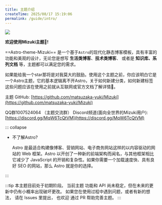 ```yaml
---
title: 主题介绍
createTime: 2025/08/17 15:19:06
permalink: /guide/intro/
---
```



![](/image.png)

**欢迎使用Mizuki主题👏!**  

 ==Astro-theme-Mizuki== 是一个基于`Astro`的现代化静态博客模板，具有丰富的功能和美观的设计，无论您是想写 **生活类博客**、**技术类博客**、 或者是 **知识库、系列文档** 等，主题都可以满足您的需求。  

如果能给我一个star那将是对我莫大的鼓励。使用这个主题之前，你应该明白它是一个Astro主题，它的基本逻辑离不开Astro，关于如何新建分类，如何新建标签这些问题应该在使用之前就从互联网或官方文档了解详情🔎。  


主题 GitHub: [https://github.com/matsuzaka-yuki/Mizuki](https://github.com/matsuzaka-yuki/Mizuki)

QQ群1007524064 （主题交流群）
Discord频道(面向全世界的Mizuki用户): [https://discord.gg/MqW6TcQtVM](https://discord.gg/MqW6TcQtVM)

::: collapse
- 不了解Astro?

    Astro 是最适合构建像博客、营销网站、电子商务网站这样的以内容驱动的网站的 Web 框架。Astro 以开创了一种新的前端架构而闻名，与其他框架相比它减少了 JavaScript 的开销和复杂性。如果你需要一个加载速度快、具有良好 SEO 的网站，那么 Astro 就是你的选择。

:::

<LinkCard title="👉点击去Astro官网查看详情" href="https://astro.build/">

</LinkCard>




:::tip
本主题目前处于初期阶段。
当前主题 功能和 API 尚未稳定，但在未来的更新中仍有小概率出现破坏更改。
如果您在使用过程中遇到问题，或者有新的想法， 请在 Issues 里提出， 也欢迎 通过 PR 帮助完善主题。
:::